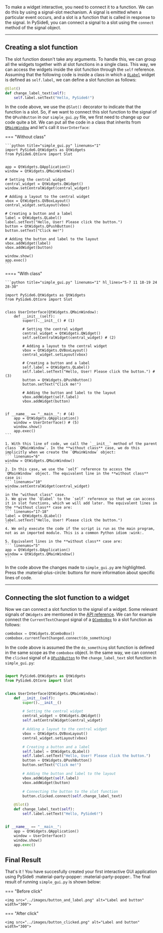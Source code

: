 To make a widget interactive, you need to connect it to a function. We can do this by using a signal-slot mechanism. A signal is emitted when a particular event occurs, and a slot is a function that is called in response to the signal. In PySide6, you can connect a signal to a slot using the `connect` method of the signal object. 

<hr>


## Creating a slot function

The slot function doesn't take any arguments. To handle this, we can group all the widgets together with al slot functions in a single class. This way, we can access the widgets inside the slot function through the `self` reference. Assuming that the following code is inside a class in which a [`QLabel`](../../QtWidgets/Qlabel) widget is defined as `self.label`, we can define a slot function as follows:


```python
@Slot()
def change_label_text(self):
    self.label.setText("Hello, PySide6!")
```

In the code above, we use the `@Slot()` decorator to indicate that the function is a slot. So, if we want to connect this slot function to the signal of the `QPushButton` in our `simple_gui.py` file, we first need to change up our code quite a bit. We can put all the code in a class that inherits from [`QMainWindow`](../../QtWidgets/QMainWindow) and let's call it `UserInterface`: 

=== "Without class"

    ```python title="simple_gui.py" linenums="1"
    import PySide6.QtWidgets as QtWidgets
    from PySide6.QtCore import Slot


    app = QtWidgets.QApplication()
    window = QtWidgets.QMainWindow()

    # Setting the central widget 
    central_widget = QtWidgets.QWidget()
    window.setCentralWidget(central_widget)

    # Adding a layout to the central widget
    vbox = QtWidgets.QVBoxLayout()
    central_widget.setLayout(vbox)

    # Creating a button and a label
    label = QtWidgets.QLabel()
    label.setText("Hello, User! Please click the button.")
    button = QtWidgets.QPushButton()
    button.setText("Click me!")

    # Adding the button and label to the layout
    vbox.addWidget(label)
    vbox.addWidget(button)

    window.show()
    app.exec()
    ```

===+ "With class"


    ```python title="simple_gui.py" linenums="1" hl_lines="5-7 11 18-19 24 28-30" 

    import PySide6.QtWidgets as QtWidgets
    from PySide6.QtCore import Slot


    class UserInterface(QtWidgets.QMainWindow):
        def __init__(self):
            super().__init__() # (1)

            # Setting the central widget 
            central_widget = QtWidgets.QWidget()
            self.setCentralWidget(central_widget) # (2)

            # Adding a layout to the central widget
            vbox = QtWidgets.QVBoxLayout()
            central_widget.setLayout(vbox)

            # Creating a button and a label
            self.label = QtWidgets.QLabel() 
            self.label.setText("Hello, User! Please click the button.") # (3)
            button = QtWidgets.QPushButton()
            button.setText("Click me!")

            # Adding the button and label to the layout
            vbox.addWidget(self.label)
            vbox.addWidget(button)


    if __name__ == "__main__": # (4)
        app = QtWidgets.QApplication() 
        window = UserInterface() # (5)
        window.show()
        app.exec()
    ```

    1. With this line of code, we call the `__init__` method of the parent class `QMainWindow`. In the **without class** case, we do this implicitly when we create the `QMainWindow` object: 
    ``` linenums="6"
    window = QtWidgets.QMainWindow()
    ```
    2. In this case, we use the `self` reference to access the `QMainWindow` object. The equivalent line in the **without class** case is:
    ``` linenums="10"
    window.setCentralWidget(central_widget)
    ```
    in the "without class" case.
    3. We give the `Qlabel` to the `self` reference so that we can access it in slot functions, which we will add later. The equivalent lines in the **without class** case are:
    ``` linenums="17-18"
    label = QtWidgets.QLabel()
    label.setText("Hello, User! Please click the button.")
    ```
    4. We only execute the code if the script is run as the main program, not as an imported module. This is a common Python idiom :wink:.

    5. Equivalent lines in the **without class** case are:
    ``` linenums="5"
    app = QtWidgets.QApplication()
    window = QtWidgets.QMainWindow()
    ```
    
In the code above the changes made to `simple_gui.py` are highlighted. Press the :material-plus-circle: buttons for more information about specific lines of code.


<hr>

## Connecting the slot function to a widget

Now we can connect a slot function to the signal of a widget. Some relevant signals of `QWidgets` are mentioned in the [API reference](../QtWidgets). We can for example connect the `CurrentTextChanged` signal of a [`QComboBox`](../../QtWidgets/QComboBox) to a slot function as follows:

```python
combobox = QtWidgets.QComboBox()
combobox.currentTextChanged.connect(do_something)
```

In the code above is assumed the the `do_something` slot function is defined in the same scope as the `combobox` object. In the same way, we can connect the `clicked` signal of a [`QPushButton`](../../QtWidgets/QPushButton) to the `change_label_text` slot function in `simple_gui.py`:

```python title="simple_gui.py" linenums="1" hl_lines="27-32" 

import PySide6.QtWidgets as QtWidgets
from PySide6.QtCore import Slot


class UserInterface(QtWidgets.QMainWindow):
    def __init__(self):
        super().__init__()

        # Setting the central widget 
        central_widget = QtWidgets.QWidget()
        self.setCentralWidget(central_widget)

        # Adding a layout to the central widget
        vbox = QtWidgets.QVBoxLayout()
        central_widget.setLayout(vbox)

        # Creating a button and a label
        self.label = QtWidgets.QLabel() 
        self.label.setText("Hello, User! Please click the button.")
        button = QtWidgets.QPushButton()
        button.setText("Click me!")

        # Adding the button and label to the layout
        vbox.addWidget(self.label)
        vbox.addWidget(button)

        # Connecting the button to the slot function
        button.clicked.connect(self.change_label_text)

    @Slot()
    def change_label_text(self):
        self.label.setText("Hello, PySide6!")


if __name__ == "__main__":
    app = QtWidgets.QApplication() 
    window = UserInterface() 
    window.show()
    app.exec()
```


## Final Result

That's it ! You have succesfully created your first interactive GUI application using PySide6 :material-party-popper: :material-party-popper:. The final result of running `simple_gui.py` is shown below:

=== "Before click"

    <img src="../images/button_and_label.png" alt="Label and button" width="300">

=== "After click"

    <img src="../images/button_clicked.png" alt="Label and button" width="300">


<br>